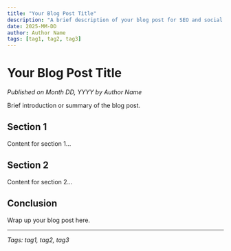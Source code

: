 ```yaml
---
title: "Your Blog Post Title"
description: "A brief description of your blog post for SEO and social media"
date: 2025-MM-DD
author: Author Name
tags: [tag1, tag2, tag3]
---
```


# Your Blog Post Title

*Published on Month DD, YYYY by Author Name*

Brief introduction or summary of the blog post.

## Section 1

Content for section 1...

## Section 2

Content for section 2...

## Conclusion

Wrap up your blog post here.

---

*Tags: tag1, tag2, tag3*
